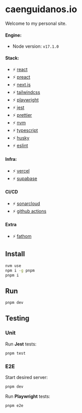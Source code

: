 # caenguidanos.io

Welcome to my personal site.

#### Engine:

-  Node version: `v17.1.0`

#### Stack:

-  :zap: [react](https://reactjs.org/)
-  :zap: [preact](https://preactjs.com/)
-  :zap: [next.js](https://nextjs.org/)
-  :zap: [tailwindcss](https://tailwindcss.com/)
-  :zap: [playwright](https://playwright.dev/)
-  :zap: [jest](https://jestjs.io/es-ES/)
-  :zap: [prettier](https://prettier.io/)
-  :zap: [nvm](https://github.com/nvm-sh/nvm)
-  :zap: [typescript](https://www.typescriptlang.org/)
-  :zap: [husky](https://github.com/typicode/husky)
-  :zap: [eslint](https://eslint.org/)

#### Infra:

-  :zap: [vercel](https://vercel.com/)
-  :zap: [supabase](https://supabase.io/)

#### CI/CD

-  :zap: [sonarcloud](https://sonarcloud.io/)
-  :zap: [github actions](https://github.com/features/actions)

#### Extra

-  :zap: [fathom](https://usefathom.com/)

## Install

```bash
nvm use
npm i -g pnpm
pnpm i
```

## Run

```bash
pnpm dev
```

## Testing

### Unit

Run **Jest** tests:

```bash
pnpm test
```

### E2E

Start desired server:

```bash
pnpm dev
```

Run **Playwright** tests:

```bash
pnpm e2e
```
